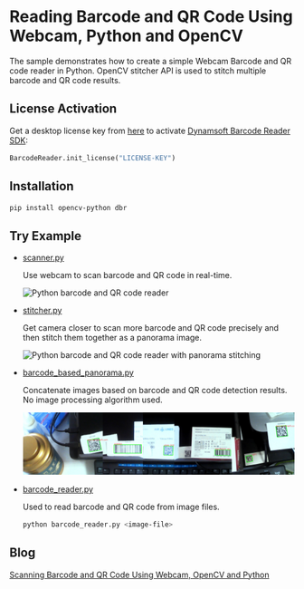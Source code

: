 # Reading Barcode and QR Code Using Webcam, Python and OpenCV
The sample demonstrates how to create a simple Webcam Barcode and QR code reader in Python. OpenCV stitcher API is used to stitch multiple barcode and QR code results.

## License Activation
Get a desktop license key from [here](https://www.dynamsoft.com/customer/license/trialLicense?product=dbr) to activate [Dynamsoft Barcode Reader SDK](https://www.dynamsoft.com/barcode-reader/sdk-desktop-server/):

```python
BarcodeReader.init_license("LICENSE-KEY")
```

## Installation

```
pip install opencv-python dbr
```

## Try Example

- [scanner.py](https://github.com/yushulx/webcam-barcode-reader-python/blob/master/scanner.py)
    
    Use webcam to scan barcode and QR code in real-time.

    ![Python barcode and QR code reader](https://www.dynamsoft.com/codepool/img/2022/04/multiple-barcode-qrcode-scan.png)

- [stitcher.py](https://github.com/yushulx/webcam-barcode-reader-python/blob/master/stitcher.py)
    
    Get camera closer to scan more barcode and QR code precisely and then stitch them together as a panorama image.

    ![Python barcode and QR code reader with panorama stitching](https://www.dynamsoft.com/codepool/img/2022/04/panorama-barcode-qr-code.png)

- [barcode_based_panorama.py](https://github.com/yushulx/webcam-barcode-qrcode-reader-python/blob/master/barcode_based_panorama.py)
    
    Concatenate images based on barcode and QR code detection results. No image processing algorithm used.
    
    ![concatenate barcode and QR code images](./output.png)
    
- [barcode_reader.py](https://github.com/yushulx/webcam-barcode-qrcode-reader-python/blob/master/barcode_reader.py)
    
    Used to read barcode and QR code from image files.
    
    ```bash
    python barcode_reader.py <image-file>
    ```

## Blog
[Scanning Barcode and QR Code Using Webcam, OpenCV and Python](https://www.dynamsoft.com/codepool/opencv-python-webcam-barcode-reader.html)

